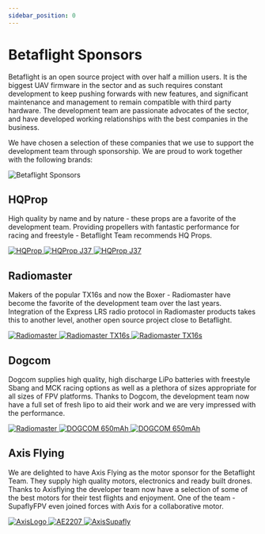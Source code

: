 ```yaml
---
sidebar_position: 0
---
```


# Betaflight Sponsors

Betaflight is an open source project with over half a million users. It is the biggest UAV firmware in the sector and as such requires constant development to keep pushing forwards with new features, and significant maintenance and management to remain compatible with third party hardware.
The development team are passionate advocates of the sector, and have developed working relationships with the best companies in the business.

We have chosen a selection of these companies that we use to support the development team through sponsorship. We are proud to work together with the following brands:

![Betaflight Sponsors](/img/betaflight/sponsors/sponsor_header.jpg)

## HQProp

High quality by name and by nature - these props are a favorite of the development team. Providing propellers with fantastic performance for racing and freestyle - Betaflight Team recommends HQ Props.

<div className="grid xl:grid-cols-3 md:grid-cols-2 gap-4 mb-4 items-center justify-center h-full">
  <a href="https://www.hqprop.com/" target="_blank" rel="noreferrer noopener" className="xl:col-span-1 col-span-2 no-effect">
    <img src="/img/betaflight/sponsors/hqprop.svg" alt="HQProp" className="invert no-effect rounded-2xl w-full" />
  </a>
  <a href="https://www.hqprop.com/hq-juicy-prop-j37-2cw2ccw-poly-carbonate-p0326.html" target="_blank" rel="noreferrer noopener" className="no-effect">
    <img src="/img/betaflight/sponsors/hqprop_j37.jpg" alt="HQProp J37" className="no-effect rounded-2xl" />
  </a>
  <a href="https://www.hqprop.com/hq-juicy-prop-j37-2cw2ccw-poly-carbonate-p0326.html" target="_blank" rel="noreferrer noopener" className="no-effect">
    <img src="/img/betaflight/sponsors/hqprop_j37_vitroid.jpg" alt="HQProp J37" className="no-effect rounded-2xl" />
  </a>
</div>

## Radiomaster

Makers of the popular TX16s and now the Boxer - Radiomaster have become the favorite of the development team over the last years. Integration of the Express LRS radio protocol in Radiomaster products takes this to another level, another open source project close to Betaflight.

<div className="grid xl:grid-cols-3 md:grid-cols-2 gap-4 mb-4 items-center justify-center h-full">
  <a href="https://www.radiomasterrc.com/" target="_blank" rel="noreferrer noopener" className="xl:col-span-1 col-span-2 no-effect">
    <img src="/img/betaflight/sponsors/radiomaster.svg" alt="Radiomaster" className="invert no-effect rounded-2xl w-full" />
  </a>
  <a href="https://www.radiomasterrc.com/products/tx16s-mark-ii-radio-controller" target="_blank" rel="noreferrer noopener" className="no-effect">
    <img src="/img/betaflight/sponsors/radiomaster_tx16s.png" alt="Radiomaster TX16s" className="no-effect rounded-2xl" />
  </a>
  <a href="https://www.radiomasterrc.com/products/tx16s-mark-ii-radio-controller" target="_blank" rel="noreferrer noopener" className="no-effect">
    <img src="/img/betaflight/sponsors/radiomaster_tx16s_limon.jpg" alt="Radiomaster TX16s" className="no-effect rounded-2xl" />
  </a>
</div>

## Dogcom

Dogcom supplies high quality, high discharge LiPo batteries with freestyle Sbang and MCK racing options as well as a plethora of sizes appropriate for all sizes of FPV platforms.
Thanks to Dogcom, the development team now have a full set of fresh lipo to aid their work and we are very impressed with the performance.

<div className="grid xl:grid-cols-3 md:grid-cols-2 gap-4 mb-4 items-center justify-center h-full">
  <a href="https://www.tititop.com/" target="_blank" rel="noreferrer noopener" className="xl:col-span-1 col-span-2 no-effect">
    <img src="/img/betaflight/sponsors/dogcom.svg" alt="Radiomaster" className="no-effect rounded-2xl w-full" />
  </a>
  <a href="https://www.tititop.com/products_view.asp?cid=163&id=1470" target="_blank" rel="noreferrer noopener" className="no-effect">
    <img src="/img/betaflight/sponsors/dogcom_650mah.jpg" alt="DOGCOM 650mAh" className="no-effect rounded-2xl" />
  </a>
  <a href="https://www.tititop.com/products_view.asp?cid=163&id=1470" target="_blank" rel="noreferrer noopener" className="no-effect">
    <img src="/img/betaflight/sponsors/dogcom_650mah_vitroid.jpg" alt="DOGCOM 650mAh" className="no-effect rounded-2xl" />
  </a>
</div>

## Axis Flying
We are delighted to have Axis Flying as the motor sponsor for the Betaflight Team. They supply high quality motors, electronics and ready built drones.
Thanks to Axisflying the developer team now have a selection of some of the best motors for their test flights and enjoyment. 
One of the team - SupaflyFPV even joined forces with Axis for a collaborative motor.

<div className="grid xl:grid-cols-3 md:grid-cols-2 gap-4 mb-4 items-center justify-center h-full">
  <a href="https://www.axisflying.com/" target="_blank" rel="noreferrer noopener" className="xl:col-span-1 col-span-2 no-effect">
    <img src="/img/betaflight/sponsors/Axisflying_dark.svg" alt="AxisLogo" className="no-effect rounded-2xl w-full" />
  </a>
      <a href="https://www.axisflying.com/" target="_blank" rel="noreferrer noopener" className="no-effect">
    <img src="/img/betaflight/sponsors/AE2207.jpg" alt="AE2207" className="no-effect rounded-2xl" />
  </a>
    <a href="https://www.axisflying.com/" target="_blank" rel="noreferrer noopener" className="no-effect">
    <img src="/img/betaflight/sponsors/AxisSupafly.jpg" alt="AxisSupafly" className="no-effect rounded-2xl" />
  </a>
</div>

